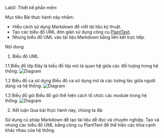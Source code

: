  Lab0: Thiết kế phần mềm

Mục tiêu
Bài thực hành này nhằm:
- Hiểu cách sử dụng Markdown để viết tài liệu kỹ thuật.
- Tạo các biểu đồ UML đơn giản sử dụng công cụ [PlantText](https://www.planttext.com/).
- Nhúng biểu đồ UML vào tài liệu Markdown bằng liên kết trực tiếp.

 Nội dung

1. Biểu đồ UML

 1.1 Biểu đồ lớp
Đây là biểu đồ lớp mô tả quan hệ giữa các đối tượng trong hệ thống: ![Diagram](http://www.plantuml.com/plantuml/png/RP6_IWD14CRxUuef5SaB71RfH31fBjXlRjVTWSiitEv6HAqiH4GmXQLWI2SMAQoovOPxZtqJrpyUvvbolc_XzzkPeR6ijcvMPMN5Z86nRDRHFoDSPW07a_1AEHIsHf9Viul-2ND0if_ZzZ7wUmQbYlwk-wo8VW7R1KP_Is2LZfibTdkZzFandUcz_Hpc6dbsdVtW2oHrYeA-yQEm0fCIc6DFP2p3IyeJ-A7ivCaeGMzcO6j74gRXZLGENBjf9Nx1XNLSaDtDFq96yg-0nBXPaVplC0hlrBOy_V6YsvuqwsP9ia-V25OgKVVfxTeFhmQ3TWkzk9NBXe9ukja7)

1.2 Biểu đồ ca sử dụng
Biểu đồ ca sử dụng mô tả các tương tác giữa người dùng và hệ thống: ![Diagram](http://www.plantuml.com/plantuml/png/SoWkIImgAStDuKfCBialKl1BFxRXuUwvcIw7T-QbGyK2In_kMfmNKlHmTtTOvk5LULnSfSMfoOd5gGfA4Qcv2iKWMOM2Z8UxLkOgAIGMAm05WmCGQa8o3g_2eYea0rLPnE7DYLZCoay4Ak92SPQ2hguTr19qfu6bGZ9moa7DSqZDIm7v6G00)


1.3 Biểu đồ gói
Biểu đồ gói thể hiện cách tổ chức các module trong hệ thống: ![Diagram](http://www.plantuml.com/plantuml/png/SoWkIImgAStDuIf8JCvEJ4zLK78_l3bJmUFXxdQ5a8o7koVcfIifL7CfA4G7bZxSjJXF8UVmNeMyz6CR7kwUcwcGSdXdNdeiccmnc5MGyN3NobnqkICJZotCKyWul02ahPOBoTRCn7m5bqoWjNaAVZ3ZNO36mwmFAKhCIrT81ZffUIoSZs8Ns40ypbJGrRN3xHXSFY2W3U8E_3hGNEcGcfS22d40)

2. Kết luận
Qua bài thực hành này, chúng ta đã:

Sử dụng cú pháp Markdown để tạo tài liệu dễ đọc và chuyên nghiệp.
Tạo và nhúng các biểu đồ UML bằng công cụ PlantText để thể hiện các khía cạnh khác nhau của hệ thống.
